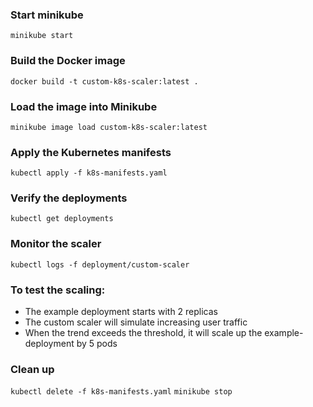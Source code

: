 ### Start minikube
`minikube start`
### Build the Docker image
```docker build -t custom-k8s-scaler:latest . ```

### Load the image into Minikube
```minikube image load custom-k8s-scaler:latest ```

### Apply the Kubernetes manifests
```kubectl apply -f k8s-manifests.yaml```

### Verify the deployments
```kubectl get deployments```

### Monitor the scaler
```kubectl logs -f deployment/custom-scaler```

### To test the scaling:
 - The example deployment starts with 2 replicas
 - The custom scaler will simulate increasing user traffic
 - When the trend exceeds the threshold, it will scale up the example-deployment by 5 pods

### Clean up
```kubectl delete -f k8s-manifests.yaml```
```minikube stop ```
